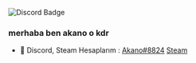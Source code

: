 ![Discord Badge](https://camo.githubusercontent.com/9c72db1c955fd349568c41703ec4f7df0cc8a2f86c2d2a171aa795cdea5f96ae/68747470733a2f2f706c61636577616966752e636f6d2f696d6167652f3936302f323530)



### merhaba ben akano o kdr

- 🌊 Discord, Steam Hesaplarım : [Akano#8824](https://discord.com/channels/@me) [Steam](https://steamcommunity.com/profiles/76561199044085364)










